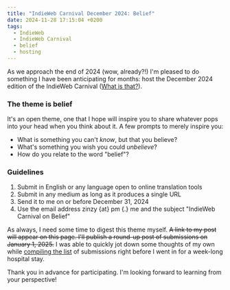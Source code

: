 ```yaml
---
title: "IndieWeb Carnival December 2024: Belief"
date: 2024-11-28 17:15:04 +0200
tags:
  - IndieWeb
  - IndieWeb Carnival
  - belief
  - hosting
---
```


As we approach the end of 2024 (wow, already?!) I'm pleased to do something I have been anticipating for months: host the December 2024 edition of the IndieWeb Carnival ([What is that?](https://indieweb.org/IndieWeb_Carnival)).

### The theme is belief

It's an open theme, one that I hope will inspire you to share whatever pops into your head when you think about it. A few prompts to merely inspire you:

- What is something you can't _know_, but that you believe?
- What's something you wish you could _unbelieve_?
- How do you relate to the word "belief"?

### Guidelines

1. Submit in English or any language open to online translation tools
2. Submit in any medium as long as it produces a single URL
3. Send it to me on or before December 31, 2024
4. Use the email address zinzy {at} pm {.} me and the subject "IndieWeb Carnival on Belief"

As always, I need some time to digest this theme myself. ~~A link to my post will appear on this page. I'll publish a round-up post of submissions on January 1, 2025.~~ I was able to quickly jot down some thoughts of my own while [compiling the list](/2024/12/24/rounding-up-indieweb-carnival-december/) of submissions right before I went in for a week-long hospital stay.

Thank you in advance for participating. I'm looking forward to learning from your perspective!
